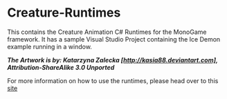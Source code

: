 # Creature-Runtimes
This contains the Creature Animation C# Runtimes for the MonoGame framework. It has a sample Visual Studio Project containing the Ice Demon example running in a window. 

***The Artwork is by: Katarzyna Zalecka [http://kasia88.deviantart.com], Attribution-ShareAlike 3.0 Unported***

For more information on how to use the runtimes, please head over to this [site](http://www.kestrelmoon.com/creaturedocs/Game_Engine_Runtimes_And_Integration/Runtimes_Introduction.html)


